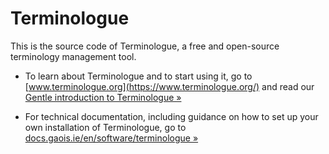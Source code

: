 # Terminologue

This is the source code of Terminologue, a free and open-source terminology management tool.

- To learn about Terminologue and to start using it, go to [www.terminologue.org](https://www.terminologue.org/) and read our [Gentle introduction to Terminologue »](https://www.terminologue.org/docs/intro.en/)

- For technical documentation, including guidance on how to set up your own installation of Terminologue, go to [docs.gaois.ie/en/software/terminologue »](https://docs.gaois.ie/en/software/terminologue/intro)
